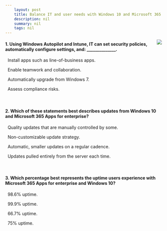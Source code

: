 ```yaml
---
    layout: post
    title: Balance IT and user needs with Windows 10 and Microsoft 365 Apps for enterprise 
    description: nil
    summary: nil
    tags: nil
---
```



 <a target="_blank" href="https://docs.microsoft.com/en-us/learn/modules/deploy-and-manage-windows-10-and-office-365-proplus/5-knowledge-check/"><i class="fas fa-external-link-alt"></i> </a>
 <img align="right" src="https://docs.microsoft.com/en-us/learn/achievements/deploy-and-manage-windows-10-and-office-365-proplus.svg">
####  1. Using Windows Autopilot and Intune, IT can set security policies, automatically configure settings, and: ______________.


<i class='fas fa-check-square' style='color: Dodgerblue;'></i> &nbsp;&nbsp;Install apps such as line-of-business apps.

<i class='far fa-square'></i> &nbsp;&nbsp;Enable teamwork and collaboration.

<i class='far fa-square'></i> &nbsp;&nbsp;Automatically upgrade from Windows 7.

<i class='far fa-square'></i> &nbsp;&nbsp;Assess compliance risks.
<br />
<br />
<br />

####  2. Which of these statements best describes updates from Windows 10 and Microsoft 365 Apps for enterprise?


<i class='far fa-square'></i> &nbsp;&nbsp;Quality updates that are manually controlled by some.

<i class='far fa-square'></i> &nbsp;&nbsp;Non-customizable update strategy.

<i class='fas fa-check-square' style='color: Dodgerblue;'></i> &nbsp;&nbsp;Automatic, smaller updates on a regular cadence.

<i class='far fa-square'></i> &nbsp;&nbsp;Updates pulled entirely from the server each time.
<br />
<br />
<br />

####  3. Which percentage best represents the uptime users experience with Microsoft 365 Apps for enterprise and Windows 10?


<i class='far fa-square'></i> &nbsp;&nbsp;98.6\% uptime.

<i class='fas fa-check-square' style='color: Dodgerblue;'></i> &nbsp;&nbsp;99.9\% uptime.

<i class='far fa-square'></i> &nbsp;&nbsp;66.7\% uptime.

<i class='far fa-square'></i> &nbsp;&nbsp;75\% uptime.
<br />
<br />
<br />
